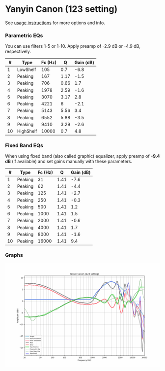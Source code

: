 # Yanyin Canon (123 setting)
See [usage instructions](https://github.com/jaakkopasanen/AutoEq#usage) for more options and info.

### Parametric EQs
You can use filters 1-5 or 1-10. Apply preamp of -2.9 dB or -4.9 dB, respectively.

|   # | Type      |   Fc (Hz) |    Q |   Gain (dB) |
|-----|-----------|-----------|------|-------------|
|   1 | LowShelf  |       105 | 0.7  |        -6.8 |
|   2 | Peaking   |       167 | 1.17 |        -1.5 |
|   3 | Peaking   |       706 | 0.66 |         1.7 |
|   4 | Peaking   |      1978 | 2.59 |        -1.6 |
|   5 | Peaking   |      3070 | 3.17 |         2.8 |
|   6 | Peaking   |      4221 | 6    |        -2.1 |
|   7 | Peaking   |      5143 | 5.56 |         3.4 |
|   8 | Peaking   |      6552 | 5.88 |        -3.5 |
|   9 | Peaking   |      9410 | 3.29 |        -2.6 |
|  10 | HighShelf |     10000 | 0.7  |         4.8 |

### Fixed Band EQs
When using fixed band (also called graphic) equalizer, apply preamp of **-9.4 dB** (if available) and set gains manually with these parameters.

|   # | Type    |   Fc (Hz) |    Q |   Gain (dB) |
|-----|---------|-----------|------|-------------|
|   1 | Peaking |        31 | 1.41 |        -7.6 |
|   2 | Peaking |        62 | 1.41 |        -4.4 |
|   3 | Peaking |       125 | 1.41 |        -2.7 |
|   4 | Peaking |       250 | 1.41 |        -0.3 |
|   5 | Peaking |       500 | 1.41 |         1.2 |
|   6 | Peaking |      1000 | 1.41 |         1.5 |
|   7 | Peaking |      2000 | 1.41 |        -0.6 |
|   8 | Peaking |      4000 | 1.41 |         1.7 |
|   9 | Peaking |      8000 | 1.41 |        -1.6 |
|  10 | Peaking |     16000 | 1.41 |         9.4 |

### Graphs
![](./Yanyin%20Canon%20(123%20setting).png)
